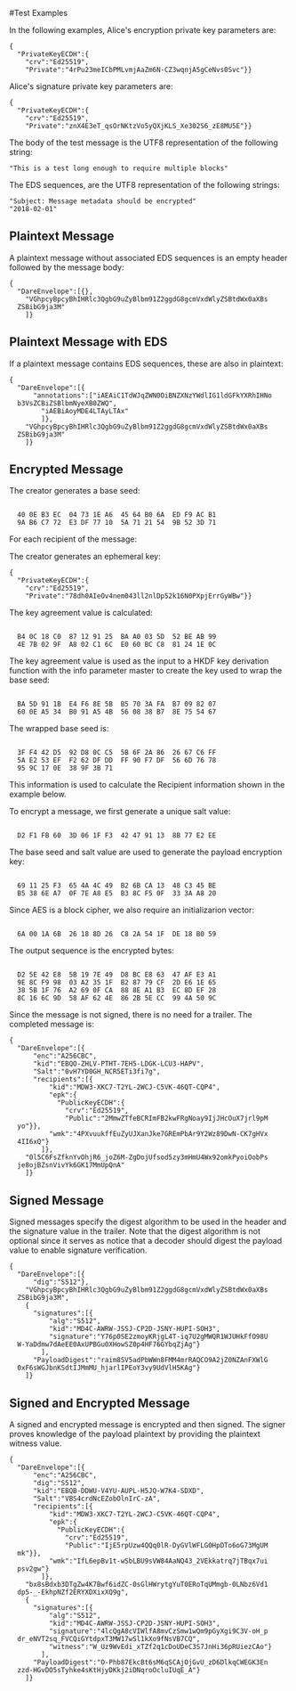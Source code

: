 
#Test Examples

In the following examples, Alice's encryption private key parameters are:

~~~~
{
  "PrivateKeyECDH":{
    "crv":"Ed25519",
    "Private":"4rPu23meICbPMLvmjAaZm6N-CZ3wqnjA5gCeNvs0Svc"}}
~~~~

 Alice's signature private key parameters are:

~~~~
{
  "PrivateKeyECDH":{
    "crv":"Ed25519",
    "Private":"znX4E3eT_qsOrNKtzVo5yQXjKLS_Xe302S6_zE8MU5E"}}
~~~~

The body of the test message is the UTF8 representation of the following string:

~~~~
"This is a test long enough to require multiple blocks"
~~~~

The EDS sequences, are the UTF8 representation of the following strings:

~~~~
"Subject: Message metadata should be encrypted"
"2018-02-01"
~~~~

## Plaintext Message

A plaintext message without associated EDS sequences is an empty header
followed by the message body:

~~~~
{
  "DareEnvelope":[{},
    "VGhpcyBpcyBhIHRlc3QgbG9uZyBlbm91Z2ggdG8gcmVxdWlyZSBtdWx0aXBs
  ZSBibG9ja3M"
    ]}
~~~~

## Plaintext Message with EDS

If a plaintext message contains EDS sequences, these are also in plaintext:

~~~~
{
  "DareEnvelope":[{
      "annotations":["iAEAiC1TdWJqZWN0OiBNZXNzYWdlIG1ldGFkYXRhIHNo
  b3VsZCBiZSBlbmNyeXB0ZWQ",
        "iAEBiAoyMDE4LTAyLTAx"
        ]},
    "VGhpcyBpcyBhIHRlc3QgbG9uZyBlbm91Z2ggdG8gcmVxdWlyZSBtdWx0aXBs
  ZSBibG9ja3M"
    ]}
~~~~

## Encrypted Message

The creator generates a base seed:

~~~~

  40 0E B3 EC  04 73 1E A6  45 64 B0 6A  ED F9 AC B1
  9A B6 C7 72  E3 DF 77 10  5A 71 21 54  9B 52 3D 71
~~~~

For each recipient of the message:

The creator generates an ephemeral key:

~~~~
{
  "PrivateKeyECDH":{
    "crv":"Ed25519",
    "Private":"78dh0AIeOv4nem043ll2nlDp52k16N0PXpjErrGyWBw"}}
~~~~

The key agreement value is calculated:

~~~~

  B4 0C 18 C0  87 12 91 25  BA A0 03 5D  52 BE AB 99
  4E 7B 02 9F  A8 02 C1 6C  E0 60 BC C8  81 24 1E 0C
~~~~

The key agreement value is used as the input to a HKDF key
derivation function with the info parameter 
master to create the key used to wrap the base seed:

~~~~

  BA 5D 91 1B  E4 F6 8E 5B  B5 70 3A FA  B7 09 82 07
  60 0E A5 34  B0 91 A5 4B  56 08 38 B7  8E 75 54 67
~~~~

The wrapped base seed is:

~~~~

  3F F4 42 D5  92 D8 0C C5  5B 6F 2A 86  26 67 C6 FF
  5A E2 53 EF  F2 62 DF DD  FF 90 F7 DF  56 6D 76 78
  95 9C 17 0E  38 9F 3B 71
~~~~

This information is used to calculate the Recipient information
shown in the example below.

To encrypt a message, we first generate a unique salt value:


~~~~

  D2 F1 FB 60  3D 06 1F F3  42 47 91 13  8B 77 E2 EE
~~~~

The base seed and salt value are used to generate the payload encryption
key:

~~~~

  69 11 25 F3  65 4A 4C 49  B2 6B CA 13  48 C3 45 BE
  B5 38 6E A7  0F 7E A8 E5  B3 8C F5 0F  33 3A A8 20
~~~~

Since AES is a block cipher, we also require an initializarion vector:

~~~~

  6A 00 1A 6B  26 18 8D 26  C8 2A 54 1F  DE 18 B0 59
~~~~

The output sequence is the encrypted bytes:

~~~~

  D2 5E 42 E8  5B 19 7E 49  D8 BC E8 63  47 AF E3 A1
  9E 8C F9 98  03 A2 35 1F  B2 87 79 CF  2D E6 1E 65
  38 5B 1F 76  A2 69 0F CA  88 8E A1 B3  EC 8D EF 28
  8C 16 6C 9D  58 AF 62 4E  86 2B 5E CC  99 4A 50 9C
~~~~

Since the message is not signed, there is no need for a trailer.
The completed message is:

~~~~
{
  "DareEnvelope":[{
      "enc":"A256CBC",
      "kid":"EBQO-ZHLV-PTHT-7EH5-LDGK-LCU3-HAPV",
      "Salt":"0vH7YD0GH_NCR5ETi3fi7g",
      "recipients":[{
          "kid":"MDW3-XKC7-T2YL-2WCJ-C5VK-46QT-CQP4",
          "epk":{
            "PublicKeyECDH":{
              "crv":"Ed25519",
              "Public":"2MmwZTfeBCRImFB2kwFRgNoay9IjJHcOuX7jrl9pM
  yo"}},
          "wmk":"4PXvuukffEuZyUJXanJke7GREmPbAr9Y2Wz89DwN-CK7gHVx
  4II6xQ"}
        ]},
    "0l5C6FsZfknYvOhjR6_joZ6M-ZgDojUfsod5zy3mHmU4Wx92omkPyoiOobPs
  je8ojBZsnVivYk6GK17MmUpQnA"
    ]}
~~~~

## Signed Message

Signed messages specify the digest algorithm to be used in the header and
the signature value in the trailer. Note that the digest algorithm is not optional
since it serves as notice that a decoder should digest the payload value 
to enable signature verification.

~~~~
{
  "DareEnvelope":[{
      "dig":"S512"},
    "VGhpcyBpcyBhIHRlc3QgbG9uZyBlbm91Z2ggdG8gcmVxdWlyZSBtdWx0aXBs
  ZSBibG9ja3M",
    {
      "signatures":[{
          "alg":"S512",
          "kid":"MD4C-AWRW-JSSJ-CP2D-JSNY-HUPI-SOH3",
          "signature":"Y76p0SE2zmoyKRjgL4T-iq7U2gMWQR1WJUHkFfO98U
  W-YaDdmw7dAeEE0AxUPBGu0XHowSZ0p4HF76GYbqZjAg"}
        ],
      "PayloadDigest":"raim8SV5adPbWWn8FMM4mrRAQCO9A2jZ0NZAnFXWlG
  0xF6sWGJbnKSdtIJMmMU_hjarlIPEoY3vy9UdVlH5KAg"}
    ]}
~~~~

## Signed and Encrypted Message

A signed and encrypted message is encrypted and then signed.
The signer proves knowledge of the payload plaintext by providing the
plaintext witness value.

~~~~
{
  "DareEnvelope":[{
      "enc":"A256CBC",
      "dig":"S512",
      "kid":"EBQB-DDWU-V4YU-AUPL-H5JQ-W7K4-SDXD",
      "Salt":"VBS4crdNcEZobOlnIrC-zA",
      "recipients":[{
          "kid":"MDW3-XKC7-T2YL-2WCJ-C5VK-46QT-CQP4",
          "epk":{
            "PublicKeyECDH":{
              "crv":"Ed25519",
              "Public":"IjE5rpUzw4QQq0lR-DyGVlWFLG0HpDTo6oG73MgUM
  mk"}},
          "wmk":"IfL6epBv1t-wSbLBU9sVW84AaNQ43_2VEkkatrq7jTBqx7ui
  psv2gw"}
        ]},
    "bx8sBdxb3DTgZw4K7Bwf6idZC-0sGlHWrytgYuT0ERoTqUMmgb-0LNbz6Vd1
  dp5-_-EkhpNZf2ERYXDXixXQ9g",
    {
      "signatures":[{
          "alg":"S512",
          "kid":"MD4C-AWRW-JSSJ-CP2D-JSNY-HUPI-SOH3",
          "signature":"4lcQgA8cVIWlfA8mvCzSmw1wQm9pGyXgi9C3V-oH_p
  dr_eNVT2sq_FVCQiGYtdpxT3MW17wSl1kXo9fNsVB7CQ",
          "witness":"W_Uz9WvEdi_xTZf2q1cDoUDeC3S7JnHi36pRUiezCAo"}
        ],
      "PayloadDigest":"O-Phb87EkcBt6sM6qSCAjOjGvU_zD6DlkqCWEGK3En
  zzd-HGvDO5sTyhke4sKtHjyDKkj2iDNqroOcluIUqE_A"}
    ]}
~~~~



